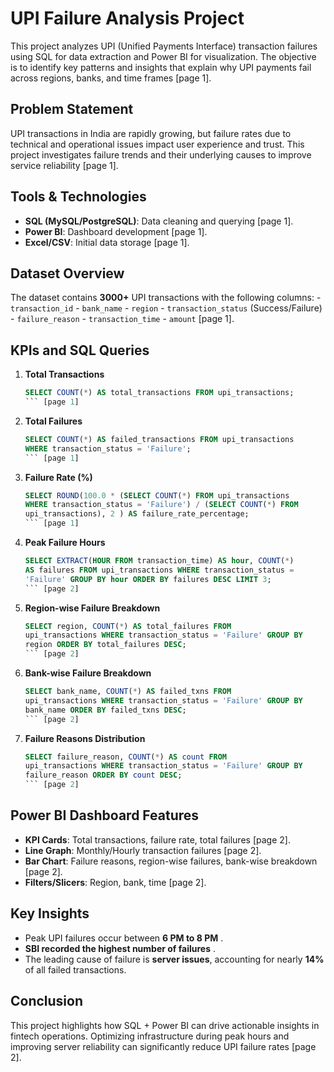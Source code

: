 # UPI Failure Analysis Project

This project analyzes UPI (Unified Payments Interface) transaction failures using SQL for data extraction and Power BI for visualization. The objective is to identify key patterns and insights that explain why UPI payments fail across regions, banks, and time frames [page 1].

## Problem Statement

UPI transactions in India are rapidly growing, but failure rates due to technical and operational issues impact user experience and trust. This project investigates failure trends and their underlying causes to improve service reliability [page 1].

## Tools & Technologies

*   **SQL (MySQL/PostgreSQL)**: Data cleaning and querying [page 1].
*   **Power BI**: Dashboard development [page 1].
*   **Excel/CSV**: Initial data storage [page 1].

## Dataset Overview

The dataset contains **3000+** UPI transactions with the following columns: -
`transaction_id` - `bank_name` - `region` - `transaction_status` (Success/Failure) - `failure_reason` - `transaction_time` - `amount` [page 1].

## KPIs and SQL Queries

1.  **Total Transactions**
    ```sql
    SELECT COUNT(*) AS total_transactions FROM upi_transactions;
    ``` [page 1]
2.  **Total Failures**
    ```sql
    SELECT COUNT(*) AS failed_transactions FROM upi_transactions
    WHERE transaction_status = 'Failure';
    ``` [page 1]
3.  **Failure Rate (%)**
    ```sql
    SELECT ROUND(100.0 * (SELECT COUNT(*) FROM upi_transactions
    WHERE transaction_status = 'Failure') / (SELECT COUNT(*) FROM
    upi_transactions), 2 ) AS failure_rate_percentage;
    ``` [page 1]
4.  **Peak Failure Hours**
    ```sql
    SELECT EXTRACT(HOUR FROM transaction_time) AS hour, COUNT(*)
    AS failures FROM upi_transactions WHERE transaction_status =
    'Failure' GROUP BY hour ORDER BY failures DESC LIMIT 3;
    ``` [page 2]
5.  **Region-wise Failure Breakdown**
    ```sql
    SELECT region, COUNT(*) AS total_failures FROM
    upi_transactions WHERE transaction_status = 'Failure' GROUP BY
    region ORDER BY total_failures DESC;
    ``` [page 2]
6.  **Bank-wise Failure Breakdown**
    ```sql
    SELECT bank_name, COUNT(*) AS failed_txns FROM
    upi_transactions WHERE transaction_status = 'Failure' GROUP BY
    bank_name ORDER BY failed_txns DESC;
    ``` [page 2]
7.  **Failure Reasons Distribution**
    ```sql
    SELECT failure_reason, COUNT(*) AS count FROM
    upi_transactions WHERE transaction_status = 'Failure' GROUP BY
    failure_reason ORDER BY count DESC;
    ``` [page 2]

## Power BI Dashboard Features

*   **KPI Cards**: Total transactions, failure rate, total failures [page 2].
*   **Line Graph**: Monthly/Hourly transaction failures [page 2].
*   **Bar Chart**: Failure reasons, region-wise failures, bank-wise breakdown [page 2].
*   **Filters/Slicers**: Region, bank, time [page 2].

## Key Insights

*   Peak UPI failures occur between **6 PM to 8 PM** .
*   **SBI recorded the highest number of failures** .
*   The leading cause of failure is **server issues**, accounting for nearly **14%** of all failed transactions.

## Conclusion

This project highlights how SQL + Power BI can drive actionable insights in fintech operations. Optimizing infrastructure during peak hours and improving server reliability can significantly reduce UPI failure rates [page 2].


